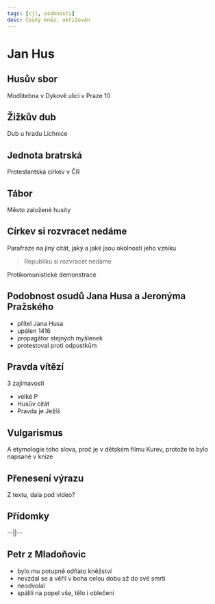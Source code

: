 ```yaml
---
tags: [cjl, osobnosti]
desc: Český kněz, ukřižován
---
```

# Jan Hus
## Husův sbor
Modlitebna v Dykově ulici v Praze 10
## Žižkův dub
Dub u hradu Lichnice
## Jednota bratrská
Protestantská církev v ČR
## Tábor
Město založené husity
## Církev si rozvracet nedáme
Parafráze na jiný citát, jaký a jaké jsou okolnosti jeho vzniku
> Republiku si rozvracet nedáme

Protikomunistické demonstrace
## Podobnost osudů Jana Husa a Jeronýma Pražského
- přítel Jana Husa
- upálen 1416
- propagátor stejných myšlenek
- protestoval proti odpustkům
## Pravda vítězí
3 zajímavosti
- velké P
- Husův citát
- Pravda je Ježíš
## Vulgarismus
A etymologie toho slova, proč je v dětském filmu
Kurev, protože to bylo napsané v knize
## Přenesení výrazu
Z textu, dala pod video?
## Přídomky
--||--
## Petr z Mladoňovic
- bylo mu potupně odňato kněžství
- nevzdal se a věřil v boha celou dobu až do své smrti
- neodvolal
- spálili na popel vše, tělo i oblečení